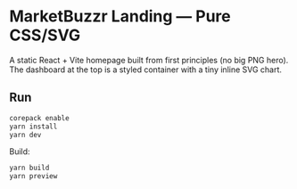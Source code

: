 # MarketBuzzr Landing — Pure CSS/SVG

A static React + Vite homepage built from first principles (no big PNG hero).
The dashboard at the top is a styled container with a tiny inline SVG chart.

## Run

```bash
corepack enable
yarn install
yarn dev
```

Build:
```bash
yarn build
yarn preview
```
